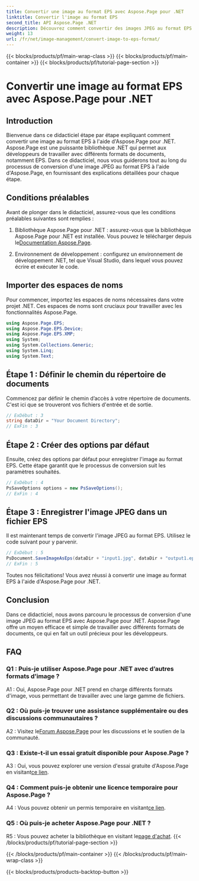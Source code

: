 ```yaml
---
title: Convertir une image au format EPS avec Aspose.Page pour .NET
linktitle: Convertir l'image au format EPS
second_title: API Aspose.Page .NET
description: Découvrez comment convertir des images JPEG au format EPS à l'aide d'Aspose.Page pour .NET. Un guide complet avec des instructions étape par étape.
weight: 13
url: /fr/net/image-management/convert-image-to-eps-format/
---
```


{{< blocks/products/pf/main-wrap-class >}}
{{< blocks/products/pf/main-container >}}
{{< blocks/products/pf/tutorial-page-section >}}

# Convertir une image au format EPS avec Aspose.Page pour .NET

## Introduction

Bienvenue dans ce didacticiel étape par étape expliquant comment convertir une image au format EPS à l'aide d'Aspose.Page pour .NET. Aspose.Page est une puissante bibliothèque .NET qui permet aux développeurs de travailler avec différents formats de documents, notamment EPS. Dans ce didacticiel, nous vous guiderons tout au long du processus de conversion d'une image JPEG au format EPS à l'aide d'Aspose.Page, en fournissant des explications détaillées pour chaque étape.

## Conditions préalables

Avant de plonger dans le didacticiel, assurez-vous que les conditions préalables suivantes sont remplies :

1.  Bibliothèque Aspose.Page pour .NET : assurez-vous que la bibliothèque Aspose.Page pour .NET est installée. Vous pouvez le télécharger depuis le[Documentation Aspose.Page](https://reference.aspose.com/page/net/).

2. Environnement de développement : configurez un environnement de développement .NET, tel que Visual Studio, dans lequel vous pouvez écrire et exécuter le code.

## Importer des espaces de noms

Pour commencer, importez les espaces de noms nécessaires dans votre projet .NET. Ces espaces de noms sont cruciaux pour travailler avec les fonctionnalités Aspose.Page.

```csharp
using Aspose.Page.EPS;
using Aspose.Page.EPS.Device;
using Aspose.Page.EPS.XMP;
using System;
using System.Collections.Generic;
using System.Linq;
using System.Text;
```

## Étape 1 : Définir le chemin du répertoire de documents

Commencez par définir le chemin d’accès à votre répertoire de documents. C'est ici que se trouveront vos fichiers d'entrée et de sortie.

```csharp
// ExDébut : 3
string dataDir = "Your Document Directory";
// ExFin : 3
```

## Étape 2 : Créer des options par défaut

Ensuite, créez des options par défaut pour enregistrer l'image au format EPS. Cette étape garantit que le processus de conversion suit les paramètres souhaités.

```csharp
// ExDébut : 4
PsSaveOptions options = new PsSaveOptions();
// ExFin : 4
```

## Étape 3 : Enregistrer l'image JPEG dans un fichier EPS

Il est maintenant temps de convertir l'image JPEG au format EPS. Utilisez le code suivant pour y parvenir.

```csharp
// ExDébut : 5
PsDocument.SaveImageAsEps(dataDir + "input1.jpg", dataDir + "output1.eps", options);
// ExFin : 5
```

Toutes nos félicitations! Vous avez réussi à convertir une image au format EPS à l'aide d'Aspose.Page pour .NET.

## Conclusion

Dans ce didacticiel, nous avons parcouru le processus de conversion d'une image JPEG au format EPS avec Aspose.Page pour .NET. Aspose.Page offre un moyen efficace et simple de travailler avec différents formats de documents, ce qui en fait un outil précieux pour les développeurs.

## FAQ

### Q1 : Puis-je utiliser Aspose.Page pour .NET avec d’autres formats d’image ?

A1 : Oui, Aspose.Page pour .NET prend en charge différents formats d'image, vous permettant de travailler avec une large gamme de fichiers.

### Q2 : Où puis-je trouver une assistance supplémentaire ou des discussions communautaires ?

 A2 : Visitez le[Forum Aspose.Page](https://forum.aspose.com/c/page/39) pour les discussions et le soutien de la communauté.

### Q3 : Existe-t-il un essai gratuit disponible pour Aspose.Page ?

 A3 : Oui, vous pouvez explorer une version d'essai gratuite d'Aspose.Page en visitant[ce lien](https://releases.aspose.com/).

### Q4 : Comment puis-je obtenir une licence temporaire pour Aspose.Page ?

 A4 : Vous pouvez obtenir un permis temporaire en visitant[ce lien](https://purchase.aspose.com/temporary-license/).

### Q5 : Où puis-je acheter Aspose.Page pour .NET ?

R5 : Vous pouvez acheter la bibliothèque en visitant le[page d'achat](https://purchase.aspose.com/buy).
{{< /blocks/products/pf/tutorial-page-section >}}

{{< /blocks/products/pf/main-container >}}
{{< /blocks/products/pf/main-wrap-class >}}

{{< blocks/products/products-backtop-button >}}
